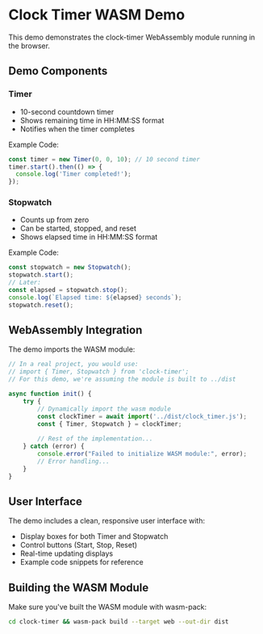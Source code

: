 # Clock Timer WASM Demo

This demo demonstrates the clock-timer WebAssembly module running in the browser.

## Demo Components

### Timer
- 10-second countdown timer
- Shows remaining time in HH:MM:SS format
- Notifies when the timer completes

Example Code:
```javascript
const timer = new Timer(0, 0, 10); // 10 second timer
timer.start().then(() => {
  console.log('Timer completed!');
});
```

### Stopwatch
- Counts up from zero
- Can be started, stopped, and reset
- Shows elapsed time in HH:MM:SS format

Example Code:
```javascript
const stopwatch = new Stopwatch();
stopwatch.start();
// Later:
const elapsed = stopwatch.stop();
console.log(`Elapsed time: ${elapsed} seconds`);
stopwatch.reset();
```

## WebAssembly Integration

The demo imports the WASM module:

```javascript
// In a real project, you would use:
// import { Timer, Stopwatch } from 'clock-timer';
// For this demo, we're assuming the module is built to ../dist

async function init() {
    try {
        // Dynamically import the wasm module
        const clockTimer = await import('../dist/clock_timer.js');
        const { Timer, Stopwatch } = clockTimer;
        
        // Rest of the implementation...
    } catch (error) {
        console.error("Failed to initialize WASM module:", error);
        // Error handling...
    }
}
```

## User Interface

The demo includes a clean, responsive user interface with:
- Display boxes for both Timer and Stopwatch
- Control buttons (Start, Stop, Reset)
- Real-time updating displays
- Example code snippets for reference

## Building the WASM Module

Make sure you've built the WASM module with wasm-pack:

```bash
cd clock-timer && wasm-pack build --target web --out-dir dist
```
